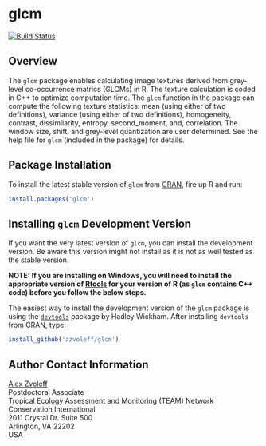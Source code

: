 # glcm

[![Build Status](https://travis-ci.org/azvoleff/glcm.png)](https://travis-ci.org/azvoleff/glcm)

## Overview

The `glcm` package enables calculating image textures derived from grey-level
co-occurrence matrics (GLCMs) in R. The texture calculation is coded in C++
to optimize computation time. The `glcm` function in the package can compute 
the following texture statistics: mean (using either of two definitions), 
variance (using either of two definitions), homogeneity, contrast, 
dissimilarity, entropy, second_moment, and, correlation. The window size,
shift, and grey-level quantization are user determined. See the help file for 
`glcm` (included in the package) for details.

## Package Installation

To install the latest stable version of `glcm` from 
[CRAN](http://cran.r-project.org/web/packages/glcm/index.html), fire up R and 
run:

```R
install.packages('glcm')
```

## Installing `glcm` Development Version

If you want the very latest version of `glcm`, you can install the development 
version. Be aware this version might not install as it is not as well tested as 
the stable version.

**NOTE: If you are installing on Windows, you will need to install the 
appropriate version of [Rtools](http://cran.r-project.org/bin/windows/Rtools/) 
for your version of R (as `glcm` contains C++ code) before you follow the 
below steps.**

The easiest way to install the development version of the `glcm` package is 
using the 
[`devtools`](http://cran.r-project.org/web/packages/devtools/index.html) 
package by Hadley Wickham. After installing `devtools` from CRAN, type:

```R
install_github('azvoleff/glcm')
```

## Author Contact Information

[Alex Zvoleff](mailto:azvoleff@conservation.org)  
Postdoctoral Associate  
Tropical Ecology Assessment and Monitoring (TEAM) Network  
Conservation International  
2011 Crystal Dr. Suite 500  
Arlington, VA 22202  
USA
